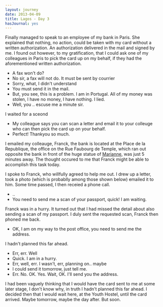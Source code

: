 ```yaml
---
layout: journey
date: 2013-04-09
title: Lagos - Day 3
hasJournal: yes
---
```

Finally managed to speak to an employee of my bank in Paris. She explained that nothing, no action, could be taken with my card without a written authorization. An authorization delivered in the mail and signed by me. I found out however, to my gratification, that I could ask one of my colleagues in Paris to pick the card up on my behalf, if they had the aforementioned written authorization.

- A fax won't do?
- No sir, a fax will not do. It must be sent by courrier
- Sorry, what, I didn't understand
- You must send it in the mail.
- But, you see, this is a problem. I am in Portugal. All of my money was stolen, I have no money, I have nothing. I lied.
- Well, you .. escuse me a minute sir.

I waited for a sceond

- My colleague says you can scan a letter and email it to your colleuge who can then pick the card up on your behalf.
- Perfect! Thankyou so much.

I emailed my colleauge, Franck, the bank is located at the Place de la Republique, the office on the Rue Faubourg de Temple, which ran out opposite the bank in front of the huge statue of <a href="http://en.wikipedia.org/wiki/Marianne">Marianne</a>, was just 5 minutes away. The thought occured to me that Franck might be able to accomplish this task today.

I spoke to Franck, who willfully agreed to help me out. I drew up a letter, took a photo (which is probablly among those shown below) emailed it to him. Some time passed, I then receied a phone call.

- ..
- You need to send me a scan of your passport, quick! I am waiting.

Franck was in a hurry. It turned out that I had missed the detail about also sending a scan of my passport. I duly sent the requested scan, Franck then phoned me back.

- OK, I am on my way to the post office, you need to send me the address.

I hadn't planned this far ahead.

- Err, err. Well
- Quick. I am in a hurry.
- Err, well, err. I wasn't, err, planning on.. maybe
- I could send it tomorrow, just tell me.
- Err. No. OK. Yes. Wait, OK. I'll send you the address.

I had been vaguely thinking that I would have the card sent to me at some later stage, I don't know why, in truth I hadn't planned this far ahead. I decided then that I would wait here, at the Youth Hostel, until the card arrived. Maybe tomorrow, maybe the day after. But soon.